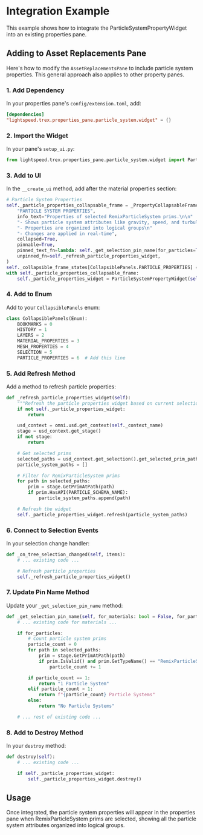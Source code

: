 # Integration Example

This example shows how to integrate the ParticleSystemPropertyWidget into an existing properties pane.

## Adding to Asset Replacements Pane

Here's how to modify the `AssetReplacementsPane` to include particle system properties. This general approach
also applies to other property panes.

### 1. Add Dependency

In your properties pane's `config/extension.toml`, add:

```toml
[dependencies]
"lightspeed.trex.properties_pane.particle_system.widget" = {}
```

### 2. Import the Widget

In your pane's `setup_ui.py`:

```python
from lightspeed.trex.properties_pane.particle_system.widget import ParticleSystemPropertyWidget
```

### 3. Add to UI

In the `__create_ui` method, add after the material properties section:

```python
# Particle System Properties
self._particle_properties_collapsable_frame = _PropertyCollapsableFrameWithInfoPopup(
    "PARTICLE SYSTEM PROPERTIES",
    info_text="Properties of selected RemixParticleSystem prims.\n\n"
    "- Shows particle system attributes like gravity, speed, and turbulence\n"
    "- Properties are organized into logical groups\n"
    "- Changes are applied in real-time",
    collapsed=True,
    pinnable=True,
    pinned_text_fn=lambda: self._get_selection_pin_name(for_particles=True),
    unpinned_fn=self._refresh_particle_properties_widget,
)
self._collapsible_frame_states[CollapsiblePanels.PARTICLE_PROPERTIES] = True
with self._particle_properties_collapsable_frame:
    self._particle_properties_widget = ParticleSystemPropertyWidget(self._context_name)
```

### 4. Add to Enum

Add to your `CollapsiblePanels` enum:

```python
class CollapsiblePanels(Enum):
    BOOKMARKS = 0
    HISTORY = 1
    LAYERS = 2
    MATERIAL_PROPERTIES = 3
    MESH_PROPERTIES = 4
    SELECTION = 5
    PARTICLE_PROPERTIES = 6  # Add this line
```

### 5. Add Refresh Method

Add a method to refresh particle properties:

```python
def _refresh_particle_properties_widget(self):
    """Refresh the particle properties widget based on current selection"""
    if not self._particle_properties_widget:
        return

    usd_context = omni.usd.get_context(self._context_name)
    stage = usd_context.get_stage()
    if not stage:
        return

    # Get selected prims
    selected_paths = usd_context.get_selection().get_selected_prim_paths()
    particle_system_paths = []

    # Filter for RemixParticleSystem prims
    for path in selected_paths:
        prim = stage.GetPrimAtPath(path)
        if prim.HasAPI(PARTICLE_SCHEMA_NAME):
            particle_system_paths.append(path)

    # Refresh the widget
    self._particle_properties_widget.refresh(particle_system_paths)
```

### 6. Connect to Selection Events

In your selection change handler:

```python
def _on_tree_selection_changed(self, items):
    # ... existing code ...

    # Refresh particle properties
    self._refresh_particle_properties_widget()
```

### 7. Update Pin Name Method

Update your `_get_selection_pin_name` method:

```python
def _get_selection_pin_name(self, for_materials: bool = False, for_particles: bool = False) -> str:
    # ... existing code for materials ...

    if for_particles:
        # Count particle system prims
        particle_count = 0
        for path in selected_paths:
            prim = stage.GetPrimAtPath(path)
            if prim.IsValid() and prim.GetTypeName() == "RemixParticleSystem":
                particle_count += 1

        if particle_count == 1:
            return "1 Particle System"
        elif particle_count > 1:
            return f"{particle_count} Particle Systems"
        else:
            return "No Particle Systems"

    # ... rest of existing code ...
```

### 8. Add to Destroy Method

In your `destroy` method:

```python
def destroy(self):
    # ... existing code ...

    if self._particle_properties_widget:
        self._particle_properties_widget.destroy()
```

## Usage

Once integrated, the particle system properties will appear in the properties pane when RemixParticleSystem prims are selected, showing all the particle system attributes organized into logical groups.
